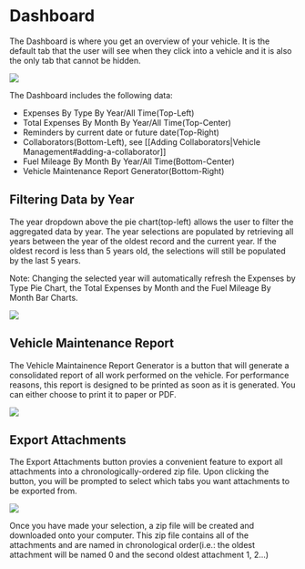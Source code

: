 # Dashboard

The Dashboard is where you get an overview of your vehicle. It is the default tab that the user will see when they click into a vehicle and it is also the only tab that cannot be hidden.

![](/Dashboard/a/image-1706633228249.png)

The Dashboard includes the following data:
- Expenses By Type By Year/All Time(Top-Left)
- Total Expenses By Month By Year/All Time(Top-Center)
- Reminders by current date or future date(Top-Right)
- Collaborators(Bottom-Left), see [[Adding Collaborators|Vehicle Management#adding-a-collaborator]]
- Fuel Mileage By Month By Year/All Time(Bottom-Center)
- Vehicle Maintenance Report Generator(Bottom-Right)

## Filtering Data by Year
The year dropdown above the pie chart(top-left) allows the user to filter the aggregated data by year. The year selections are populated by retrieving all years between the year of the oldest record and the current year. If the oldest record is less than 5 years old, the selections will still be populated by the last 5 years.

Note: Changing the selected year will automatically refresh the Expenses by Type Pie Chart, the Total Expenses by Month and the Fuel Mileage By Month Bar Charts.

![](/Dashboard/a/image-1706477893556.png)

## Vehicle Maintenance Report
The Vehicle Maintainence Report Generator is a button that will generate a consolidated report of all work performed on the vehicle. For performance reasons, this report is designed to be printed as soon as it is generated. You can either choose to print it to paper or PDF.

![](/Dashboard/a/image-1706478028103.png)

## Export Attachments
The Export Attachments button provies a convenient feature to export all attachments into a chronologically-ordered zip file. Upon clicking the button, you will be prompted to select which tabs you want attachments to be exported from.

![](/Dashboard/a/image-1706574853389.png)

Once you have made your selection, a zip file will be created and downloaded onto your computer. This zip file contains all of the attachments and are named in chronological order(i.e.: the oldest attachment will be named 0 and the second oldest attachment 1, 2...)
